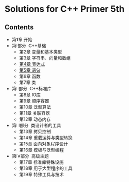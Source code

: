 # Solutions for C++ Primer 5th

## Contents

- 第1章 开始
- 第Ⅰ部分 &nbsp;C++基础  
    - 第2章 变量和基本类型
    - 第3章 字符串、向量和数组
    - [第4章 表达式](Cpp-Primer-5th/ch04/README.md)
    - [第5章 语句](Cpp-Primer-5th/ch05/README.md)
    - 第6章 函数
    - 第7章 类
- 第Ⅱ部分 &nbsp;C++标准库
    - 第8章 IO库
    - 第9章 顺序容器
    - 第10章 泛型算法
    - 第11章 关联容器
    - 第12章 动态内存
- 第Ⅲ部分 &nbsp;类设计者的工具
    - 第13章 拷贝控制
    - 第14章 重载运算与类型转换
    - 第15章 面向对象程序设计
    - 第16章 模板与泛型编程
- 第Ⅳ部分 &nbsp;高级主题
    - 第17章 标准库特殊设施
    - 第18章 用于大型程序的工具
    - 第19章 特殊工具与技术
